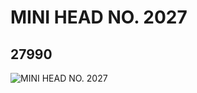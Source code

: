# MINI HEAD NO. 2027
## 27990
![MINI HEAD NO. 2027](https://lc-www-live-s.legocdn.com/media/bricks/5/2/6160321.jpg)